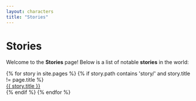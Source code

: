 ```yaml
---
layout: characters
title: "Stories"
---
```


# Stories

Welcome to the **Stories** page! Below is a list of notable **stories** in the world:

<div class="character-list">
{% for story in site.pages %}
    {% if story.path contains 'story/' and story.title != page.title %}
        <div class="character-item">
            <a class="character-link" href="{{ story.url }}">{{ story.title }}</a>
        </div>
    {% endif %}
{% endfor %}
</div>